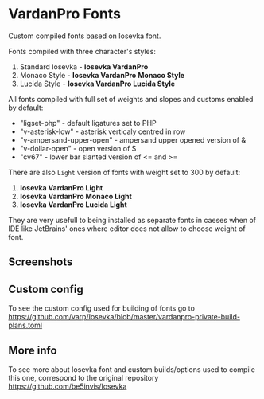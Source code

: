 # VardanPro Fonts
Custom compiled fonts based on Iosevka font. 

Fonts compiled with three character's styles:

1. Standard Iosevka - **Iosevka VardanPro**
2. Monaco Style - **Iosevka VardanPro Monaco Style**
3. Lucida Style - **Iosevka VardanPro Lucida Style**

All fonts compiled with full set of weights and slopes and customs enabled by default:

- "ligset-php" -  default ligatures set to PHP
- "v-asterisk-low" - asterisk verticaly centred in row
- "v-ampersand-upper-open" - ampersand upper opened version of &
- "v-dollar-open" - open version of $
- "cv67" - lower bar slanted version of <= and >= 

There are also `Light` version of fonts with weight set to 300 by default:

1. **Iosevka VardanPro Light**
2. **Iosevka VardanPro Monaco Light**
3. **Iosevka VardanPro Lucida Light**

They are very usefull to being installed as separate fonts in caeses when of IDE
like JetBrains' ones where editor does not allow to choose weight of font.

## Screenshots


## Custom config
To see the custom config used for building of fonts go
to https://github.com/varp/Iosevka/blob/master/vardanpro-private-build-plans.toml

## More info
To see more about Iosevka font and custom builds/options used to compile this one,
correspond to the original repository https://github.com/be5invis/Iosevka
